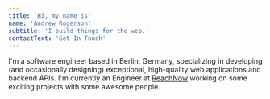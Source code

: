 ```yaml
---
title: 'Hi, my name is'
name: 'Andrew Rogerson'
subtitle: 'I build things for the web.'
contactText: 'Get In Touch'
---
```


I'm a software engineer based in Berlin, Germany, specializing in developing (and occasionally designing) exceptional, high-quality web applications and backend APIs. I'm currently an Engineer at [ReachNow](https://www.moovel.com/) working on some exciting projects with some awesome people.
